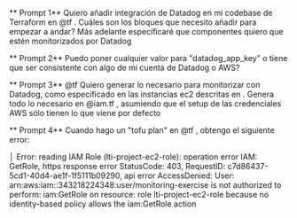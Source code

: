 ** Prompt 1**
Quiero añadir integración de Datadog en mi codebase de Terraform en @tf  . Cuáles son los bloques que necesito añadir para empezar a andar? Más adelante específicaré que componentes quiero que estén monitorizados por Datadog

** Prompt 2**
Puedo poner cualquier valor para "datadog_app_key" o tiene que ser consistente con algo de mi cuenta de Datadog o AWS?

** Prompt 3**
@tf Quiero generar lo necesario para monitorizar con Datadog, como especificado en  las instancias ec2 descritas en  . Genera todo lo necesario en @iam.tf , asumiendo que el setup de las credenciales AWS sólo tienen lo que viene por defecto

** Prompt 4**
Cuando hago un "tofu plan" en @tf , obtengo el siguiente error:

│ Error: reading IAM Role (lti-project-ec2-role): operation error IAM: GetRole, https response error StatusCode: 403, RequestID: c7d86437-5cd1-40d4-ae1f-1f5111b09290, api error AccessDenied: User: arn:aws:iam::343218224348:user/monitoring-exercise is not authorized to perform: iam:GetRole on resource: role lti-project-ec2-role because no identity-based policy allows the iam:GetRole action

